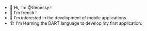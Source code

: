 - 👋 Hi, I’m @Genessy !
- 🚩 I'm french !
- 🚀 I'm interested in the development of mobile applications.
- 🏗️ I'm learning the DART language to develop my first application.

<!---
Genessy/Genessy is a ✨ special ✨ repository because its `README.md` (this file) appears on your GitHub profile.
You can click the Preview link to take a look at your changes.
--->
